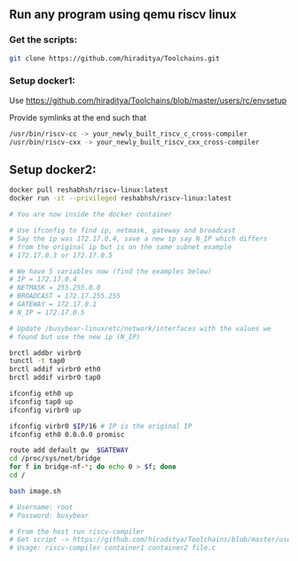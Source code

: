 ## Run any program using qemu riscv linux

### Get the scripts:
```sh
git clone https://github.com/hiraditya/Toolchains.git
```

### Setup docker1:
Use https://github.com/hiraditya/Toolchains/blob/master/users/rc/envsetup

Provide symlinks at the end such that
```sh
/usr/bin/riscv-cc -> your_newly_built_riscv_c_cross-compiler
/usr/bin/riscv-cxx -> your_newly_built_riscv_cxx_cross-compiler
```

## Setup docker2:
```sh
docker pull reshabhsh/riscv-linux:latest
docker run -it --privileged reshabhsh/riscv-linux:latest 

# You are now inside the docker container

# Use ifconfig to find ip, netmask, gateway and broadcast
# Say the ip was 172.17.0.4, save a new ip say N_IP which differs 
# from the original ip but is on the same subnet example
# 172.17.0.3 or 172.17.0.5

# We have 5 variables now (find the examples below)
# IP = 172.17.0.4
# NETMASK = 255.255.0.0
# BROADCAST = 172.17.255.255
# GATEWAY = 172.17.0.1
# N_IP = 172.17.0.5

# Update /busybear-linux/etc/network/interfaces with the values we
# found but use the new ip (N_IP)

brctl addbr virbr0
tunctl -t tap0
brctl addif virbr0 eth0
brctl addif virbr0 tap0

ifconfig eth0 up
ifconfig tap0 up
ifconfig virbr0 up

ifconfig virbr0 $IP/16 # IP is the original IP
ifconfig eth0 0.0.0.0 promisc

route add default gw  $GATEWAY 
cd /proc/sys/net/bridge
for f in bridge-nf-*; do echo 0 > $f; done
cd /

bash image.sh

# Username: root
# Password: busybear

# From the host run riscv-compiler
# Get script -> https://github.com/hiraditya/Toolchains/blob/master/users/reshabh/riscv-compiler
# Usage: riscv-compiler container1 container2 file.c
```
